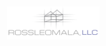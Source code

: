 <!DOCTYPE html>
<html lang="en">
<head>
    <meta charset="UTF-8">
    <title>RossLeoMala</title>
</head>
<body>
  <center>
<img src="https://github.com/rlmbati10/rlmbati10.github.io/blob/master/rlmlogo.png">
  </center>
</body>
</html>
